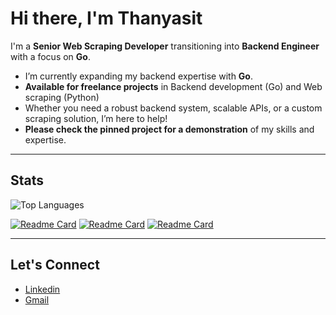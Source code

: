 # Hi there, I'm Thanyasit 

I'm a **Senior Web Scraping Developer** transitioning into **Backend Engineer** with a focus on **Go**. 

- I’m currently expanding my backend expertise with **Go**.
- **Available for freelance projects** in Backend development (Go) and Web scraping (Python)
- Whether you need a robust backend system, scalable APIs, or a custom scraping solution, I’m here to help!
- **Please check the pinned project for a demonstration** of my skills and expertise.

---

## Stats

![Top Languages](https://github-readme-stats.vercel.app/api/top-langs/?username=opplieam&theme=dark&hide=Jupyter%20Notebook,javascript,java&size_weight=0.5&count_weight=0.5&layout=donut)

[![Readme Card](https://github-readme-stats.vercel.app/api/pin/?username=opplieam&repo=FacebookCrawler&theme=dark&show_owner=true&description_lines_count=3)](https://github.com/opplieam/FacebookCrawler)
[![Readme Card](https://github-readme-stats.vercel.app/api/pin/?username=opplieam&repo=bb-admin-api&theme=dark&show_owner=true&description_lines_count=3)](https://github.com/opplieam/bb-admin-api)
[![Readme Card](https://github-readme-stats.vercel.app/api/pin/?username=opplieam&repo=bb-k8s-infra&theme=dark&show_owner=true&description_lines_count=3)](https://github.com/opplieam/bb-k8s-infra)

---

## Let's Connect

- [Linkedin](https://www.linkedin.com/in/thanyasit-l/)
- [Gmail](mailto:opp.thanyasit@gmail.com)

